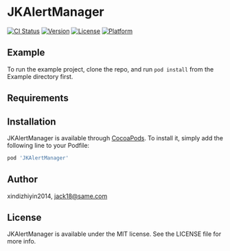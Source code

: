 # JKAlertManager

[![CI Status](https://img.shields.io/travis/xindizhiyin2014/JKAlertManager.svg?style=flat)](https://travis-ci.org/xindizhiyin2014/JKAlertManager)
[![Version](https://img.shields.io/cocoapods/v/JKAlertManager.svg?style=flat)](https://cocoapods.org/pods/JKAlertManager)
[![License](https://img.shields.io/cocoapods/l/JKAlertManager.svg?style=flat)](https://cocoapods.org/pods/JKAlertManager)
[![Platform](https://img.shields.io/cocoapods/p/JKAlertManager.svg?style=flat)](https://cocoapods.org/pods/JKAlertManager)

## Example

To run the example project, clone the repo, and run `pod install` from the Example directory first.

## Requirements

## Installation

JKAlertManager is available through [CocoaPods](https://cocoapods.org). To install
it, simply add the following line to your Podfile:

```ruby
pod 'JKAlertManager'
```

## Author

xindizhiyin2014, jack18@same.com

## License

JKAlertManager is available under the MIT license. See the LICENSE file for more info.
